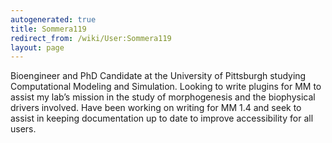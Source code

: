 ```yaml
---
autogenerated: true
title: Sommera119
redirect_from: /wiki/User:Sommera119
layout: page
---
```


Bioengineer and PhD Candidate at the University of Pittsburgh studying
Computational Modeling and Simulation. Looking to write plugins for MM
to assist my lab’s mission in the study of morphogenesis and the
biophysical drivers involved. Have been working on writing for MM 1.4
and seek to assist in keeping documentation up to date to improve
accessibility for all users.
